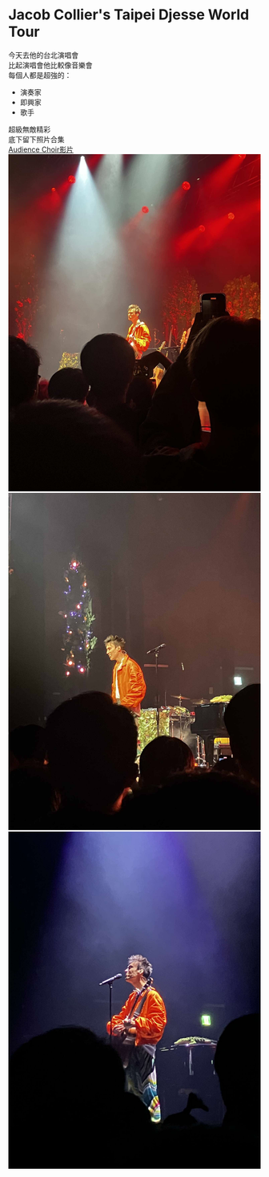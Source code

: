 # Jacob Collier's Taipei Djesse World Tour
今天去他的台北演唱會  
比起演唱會他比較像音樂會  
每個人都是超強的：
* 演奏家
* 即興家
* 歌手  
    
超級無敵精彩  
底下留下照片合集  
[Audience Choir影片](https://www.youtube.com/watch?v=K-xNcF5HSlc)
![Jacob1](jacob1.jpg)
![Jacob2](jacob2.jpg)
![Jacob3](jacob3.jpg)
 

